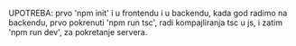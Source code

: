 UPOTREBA: 
prvo 'npm init' i u frontendu i u backendu, kada god radimo na backendu, prvo pokrenuti 'npm run tsc', radi kompajliranja tsc u js, i zatim 'npm run dev', za pokretanje servera.